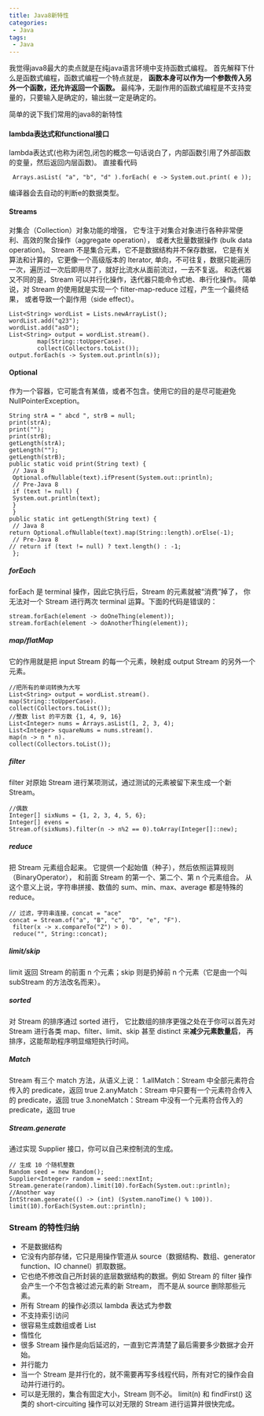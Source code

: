 ```yaml
---
title: Java8新特性
categories:
 - Java
tags: 
 - Java
---
```


我觉得java8最大的卖点就是在纯java语言环境中支持函数式编程。
首先解释下什么是函数式编程，函数式编程一个特点就是，
**函数本身可以作为一个参数传入另外一个函数，还允许返回一个函数。**
最纯净，无副作用的函数式编程是不支持变量的，只要输入是确定的，输出就一定是确定的。

简单的说下我们常用的java8的新特性

#### lambda表达式和functional接口
lambda表达式(也称为闭包,闭包的概念一句话说白了，内部函数引用了外部函数的变量，然后返回内层函数)。
直接看代码
```
 Arrays.asList( "a", "b", "d" ).forEach( e -> System.out.print( e ));
```
编译器会去自动的判断e的数据类型。

#### Streams
对集合（Collection）对象功能的增强，
它专注于对集合对象进行各种非常便利、高效的聚合操作（aggregate operation），
或者大批量数据操作 (bulk data operation)。
Stream 不是集合元素，它不是数据结构并不保存数据，
它是有关算法和计算的，它更像一个高级版本的 Iterator,
单向，不可往复，数据只能遍历一次，遍历过一次后即用尽了，就好比流水从面前流过，一去不复返。
和迭代器又不同的是，Stream 可以并行化操作，迭代器只能命令式地、串行化操作。
简单说，对 Stream 的使用就是实现一个 filter-map-reduce 过程，产生一个最终结果，
或者导致一个副作用（side effect）。
```
List<String> wordList = Lists.newArrayList();
wordList.add("q23");
wordList.add("asD");
List<String> output = wordList.stream().
        map(String::toUpperCase).
        collect(Collectors.toList());
output.forEach(s -> System.out.println(s));
```

#### Optional
作为一个容器，它可能含有某值，或者不包含。使用它的目的是尽可能避免 NullPointerException。
```
String strA = " abcd ", strB = null;
print(strA);
print("");
print(strB);
getLength(strA);
getLength("");
getLength(strB);
public static void print(String text) {
 // Java 8
 Optional.ofNullable(text).ifPresent(System.out::println);
 // Pre-Java 8
 if (text != null) {
 System.out.println(text);
 }
 }
public static int getLength(String text) {
 // Java 8
return Optional.ofNullable(text).map(String::length).orElse(-1);
 // Pre-Java 8
// return if (text != null) ? text.length() : -1;
 };
```

##### forEach
forEach 是 terminal 操作，因此它执行后，Stream 的元素就被“消费”掉了，
你无法对一个 Stream 进行两次 terminal 运算。下面的代码是错误的：
```
stream.forEach(element -> doOneThing(element));
stream.forEach(element -> doAnotherThing(element));
```

##### map/flatMap
它的作用就是把 input Stream 的每一个元素，映射成 output Stream 的另外一个元素。
```
//把所有的单词转换为大写
List<String> output = wordList.stream().
map(String::toUpperCase).
collect(Collectors.toList());
//整数 list 的平方数 {1, 4, 9, 16}
List<Integer> nums = Arrays.asList(1, 2, 3, 4);
List<Integer> squareNums = nums.stream().
map(n -> n * n).
collect(Collectors.toList());
```

##### filter
filter 对原始 Stream 进行某项测试，通过测试的元素被留下来生成一个新 Stream。
```
//偶数
Integer[] sixNums = {1, 2, 3, 4, 5, 6};
Integer[] evens =
Stream.of(sixNums).filter(n -> n%2 == 0).toArray(Integer[]::new);
```

##### reduce
把 Stream 元素组合起来。
它提供一个起始值（种子），然后依照运算规则（BinaryOperator），
和前面 Stream 的第一个、第二个、第 n 个元素组合。
从这个意义上说，字符串拼接、数值的 sum、min、max、average 都是特殊的 reduce。
```
// 过滤，字符串连接，concat = "ace"
concat = Stream.of("a", "B", "c", "D", "e", "F").
 filter(x -> x.compareTo("Z") > 0).
 reduce("", String::concat);
```

##### limit/skip
limit 返回 Stream 的前面 n 个元素；skip 则是扔掉前 n 个元素（它是由一个叫 subStream 的方法改名而来）。

##### sorted
对 Stream 的排序通过 sorted 进行，
它比数组的排序更强之处在于你可以首先对 Stream 进行各类 map、filter、limit、skip 甚至 distinct 来**减少元素数量后**，
再排序，这能帮助程序明显缩短执行时间。

##### Match
Stream 有三个 match 方法，从语义上说：
1.allMatch：Stream 中全部元素符合传入的 predicate，返回 true
2.anyMatch：Stream 中只要有一个元素符合传入的 predicate，返回 true
3.noneMatch：Stream 中没有一个元素符合传入的 predicate，返回 true

##### Stream.generate
通过实现 Supplier 接口，你可以自己来控制流的生成。
```
// 生成 10 个随机整数
Random seed = new Random();
Supplier<Integer> random = seed::nextInt;
Stream.generate(random).limit(10).forEach(System.out::println);
//Another way
IntStream.generate(() -> (int) (System.nanoTime() % 100)).
limit(10).forEach(System.out::println);
```

### Stream 的特性归纳
* 不是数据结构
* 它没有内部存储，它只是用操作管道从 source（数据结构、数组、generator function、IO channel）抓取数据。
* 它也绝不修改自己所封装的底层数据结构的数据。例如 Stream 的 filter 操作会产生一个不包含被过滤元素的新 Stream，
  而不是从 source 删除那些元素。
* 所有 Stream 的操作必须以 lambda 表达式为参数
* 不支持索引访问
* 很容易生成数组或者 List
* 惰性化
* 很多 Stream 操作是向后延迟的，一直到它弄清楚了最后需要多少数据才会开始。
* 并行能力
* 当一个 Stream 是并行化的，就不需要再写多线程代码，所有对它的操作会自动并行进行的。
* 可以是无限的，集合有固定大小，Stream 则不必。
  limit(n) 和 findFirst() 这类的 short-circuiting 操作可以对无限的 Stream 进行运算并很快完成。















